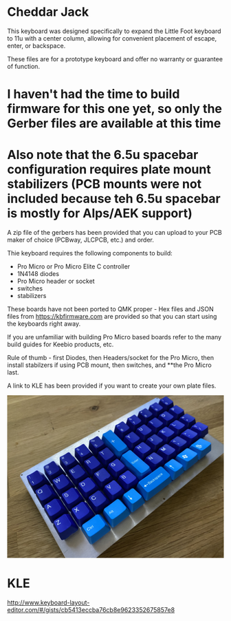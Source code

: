 # Cheddar Jack

This keyboard was designed specifically to expand the Little Foot keyboard to 11u with a center column, allowing for convenient placement of escape, enter, or backspace.

These files are for a prototype keyboard and offer no warranty or guarantee of function.

# I haven't had the time to build firmware for this one yet, so only the Gerber files are available at this time

# Also note that the 6.5u spacebar configuration requires plate mount stabilizers (PCB mounts were not included because teh 6.5u spacebar is mostly for Alps/AEK support)

A zip file of the gerbers has been provided that you can upload to your PCB maker of choice (PCBway, JLCPCB, etc.) and order.

Thie keyboard requires the following components to build:
* Pro Micro or Pro Micro Elite C controller
* 1N4148 diodes
* Pro Micro header or socket
* switches
* stabilizers

These boards have not been ported to QMK proper - Hex files and JSON files from https://kbfirmware.com are provided so that you can start using the keyboards right away.

If you are unfamiliar with building Pro Micro based boards refer to the many build guides for Keebio products, etc. 

Rule of thumb - first Diodes, then Headers/socket for the Pro Micro, then install stabilzers if using PCB mount, then switches, and **the Pro Micro last.

A link to KLE has been provided if you want to create your own plate files.

![PCB](cheddar.jpeg)

# KLE
http://www.keyboard-layout-editor.com/#/gists/cb5413eccba76cb8e9623352675857e8
